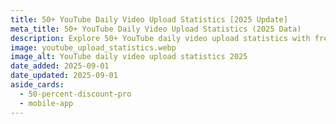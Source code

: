 ```yaml
---
title: 50+ YouTube Daily Video Upload Statistics [2025 Update]
meta_title: 50+ YouTube Daily Video Upload Statistics (2025 Data)
description: Explore 50+ YouTube daily video upload statistics with fresh 2025 data. See how much content is published each day and what it means for creators.
image: youtube_upload_statistics.webp
image_alt: YouTube daily video upload statistics 2025
date_added: 2025-09-01
date_updated: 2025-09-01
aside_cards:
  - 50-percent-discount-pro
  - mobile-app
---
```

